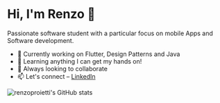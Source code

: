 # Hi, I'm Renzo 👋

Passionate software student with a particular focus on mobile Apps and Software development.
- 🔭 Currently working on Flutter, Design Patterns and Java
- 🌱 Learning anything I can get my hands on!
- 👯 Always looking to collaborate
- 📫 Let's connect – [LinkedIn](https://www.linkedin.com/in/renzo-proietti/) 



![renzoproietti's GitHub stats](https://github-readme-stats.vercel.app/api?username=renzoproietti&show_icons=true&theme=radical)

